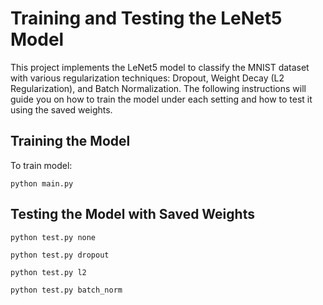 # Training and Testing the LeNet5 Model
This project implements the LeNet5 model to classify the MNIST dataset with various regularization techniques: Dropout, Weight Decay (L2 Regularization), and Batch Normalization. The following instructions will guide you on how to train the model under each setting and how to test it using the saved weights.

## Training the Model
To train model:

```python main.py```

## Testing the Model with Saved Weights
```python test.py none```

```python test.py dropout```

```python test.py l2```

```python test.py batch_norm```